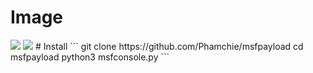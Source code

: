 # Image
<img src="https://i.imgur.com/E1jXPmO.png">
<img src="https://raw.githubusercontent.com/Phamchie/GhostManSec/main/img/Screenshot_2023-08-11-21-05-09-43.jpg">
# Install
```
git clone https://github.com/Phamchie/msfpayload
cd msfpayload
python3 msfconsole.py
```
